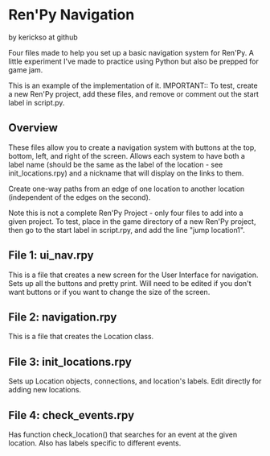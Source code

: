 # Ren'Py Navigation
by kerickso at github

Four files made to help you set up a basic navigation system for Ren'Py. A little experiment I've made to practice using Python but also be prepped for game jam.

This is an example of the implementation of it. IMPORTANT:: To test, create a new Ren'Py project, add these files, and remove or comment out the start label in script.py.

## Overview
These files allow you to create a navigation system with buttons at the top, bottom, left, and right of the screen. Allows each system to have both a label name (should be the same as the label of the location - see init_locations.rpy) and a nickname that will display on the links to them.

Create one-way paths from an edge of one location to another location (independent of the edges on the second).

Note this is not a complete Ren'Py Project - only four files to add into a given project. To test, place in the game directory of a new Ren'Py project, then go to the start label in script.rpy, and add the line "jump location1".

## File 1: ui_nav.rpy
This is a file that creates a new screen for the User Interface for navigation. Sets up all the buttons and pretty print. Will need to be edited if you don't want buttons or if you want to change the size of the screen.

## File 2: navigation.rpy
This is a file that creates the Location class.

## File 3: init_locations.rpy
Sets up Location objects, connections, and location's labels. Edit directly for adding new locations.

## File 4: check_events.rpy
Has function check_location() that searches for an event at the given location. Also has labels specific to different events.
